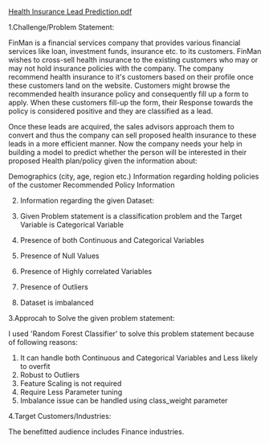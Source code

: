 [Health Insurance Lead Prediction.pdf](https://github.com/Venkatesh-Kalyane/Health-Insurance-Lead-Prediction/files/6056818/Health.Insurance.Lead.Prediction.pdf)



1.Challenge/Problem Statement:

FinMan is a financial services company that provides various financial services like loan, investment funds, insurance etc. to its customers. FinMan wishes to cross-sell health insurance to the existing customers who may or may not hold insurance policies with the company. The company recommend health insurance to it's customers based on their profile once these customers land on the website. Customers might browse the recommended health insurance policy and consequently fill up a form to apply. When these customers fill-up the form, their Response towards the policy is considered positive and they are classified as a lead.

Once these leads are acquired, the sales advisors approach them to convert and thus the company can sell proposed health insurance to these leads in a more efficient manner.
Now the company needs your help in building a model to predict whether the person will be interested in their proposed Health plan/policy given the information about:

Demographics (city, age, region etc.)
Information regarding holding policies of the customer
Recommended Policy Information


2. Information regarding the given Dataset:

1. Given Problem statement is a classification problem and the Target Variable is Categorical Variable
2. Presence of both Continuous and Categorical Variables
3. Presence of Null Values
4. Presence of Highly correlated Variables
5. Presence of Outliers
6. Dataset is imbalanced


3.Approcah to Solve the given problem statement:

I used 'Random Forest Classifier' to solve this problem statement because of following reasons:

1. It can handle both Continuous and Categorical Variables and Less likely to overfit
2. Robust to Outliers
3. Feature Scaling is not required
4. Require Less Parameter tuning
5. Imbalance issue can be handled using class_weight parameter


4.Target Customers/Industries:

The benefitted audience includes Finance industries.

